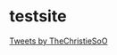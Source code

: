 # testsite

<a class="twitter-timeline" href="https://twitter.com/TheChristieSoO?ref_src=twsrc%5Etfw">Tweets by TheChristieSoO</a> <script async src="https://platform.twitter.com/widgets.js" charset="utf-8"></script>
